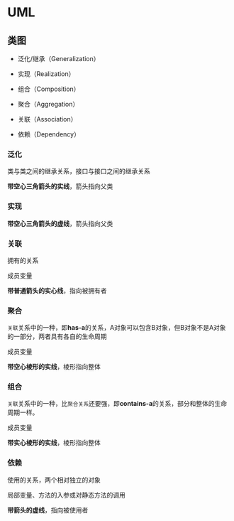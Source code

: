 # UML

## 类图

- 泛化/继承（Generalization）

- 实现（Realization）
- 组合（Composition）
- 聚合（Aggregation）

- 关联（Association）

- 依赖（Dependency）

### 泛化

类与类之间的继承关系，接口与接口之间的继承关系

**带空心三角箭头的实线**，箭头指向父类



### 实现

**带空心三角箭头的虚线**，箭头指向父类



### 关联

拥有的关系

成员变量

**带普通箭头的实心线**，指向被拥有者



### 聚合

`关联`关系中的一种，即**has-a**的关系，A对象可以包含B对象，但B对象不是A对象的一部分，两者具有各自的生命周期

成员变量

**带空心棱形的实线**，棱形指向整体



### 组合

`关联`关系中的一种，比`聚合关系`还要强，即**contains-a**的关系，部分和整体的生命周期一样。

成员变量

**带实心棱形的实线**，棱形指向整体



### 依赖

使用的关系，两个相对独立的对象

局部变量、方法的入参或对静态方法的调用

**带箭头的虚线**，指向被使用者

